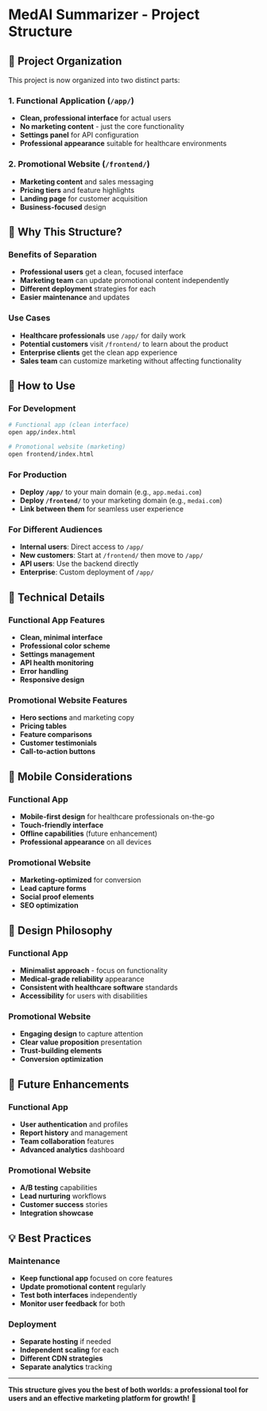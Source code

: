 # MedAI Summarizer - Project Structure

## 📁 **Project Organization**

This project is now organized into two distinct parts:

### **1. Functional Application** (`/app/`)
- **Clean, professional interface** for actual users
- **No marketing content** - just the core functionality
- **Settings panel** for API configuration
- **Professional appearance** suitable for healthcare environments

### **2. Promotional Website** (`/frontend/`)
- **Marketing content** and sales messaging
- **Pricing tiers** and feature highlights
- **Landing page** for customer acquisition
- **Business-focused** design

## 🎯 **Why This Structure?**

### **Benefits of Separation**
- **Professional users** get a clean, focused interface
- **Marketing team** can update promotional content independently
- **Different deployment** strategies for each
- **Easier maintenance** and updates

### **Use Cases**
- **Healthcare professionals** use `/app/` for daily work
- **Potential customers** visit `/frontend/` to learn about the product
- **Enterprise clients** get the clean app experience
- **Sales team** can customize marketing without affecting functionality

## 🚀 **How to Use**

### **For Development**
```bash
# Functional app (clean interface)
open app/index.html

# Promotional website (marketing)
open frontend/index.html
```

### **For Production**
- **Deploy `/app/`** to your main domain (e.g., `app.medai.com`)
- **Deploy `/frontend/`** to your marketing domain (e.g., `medai.com`)
- **Link between them** for seamless user experience

### **For Different Audiences**
- **Internal users**: Direct access to `/app/`
- **New customers**: Start at `/frontend/` then move to `/app/`
- **API users**: Use the backend directly
- **Enterprise**: Custom deployment of `/app/`

## 🔧 **Technical Details**

### **Functional App Features**
- **Clean, minimal interface**
- **Professional color scheme**
- **Settings management**
- **API health monitoring**
- **Error handling**
- **Responsive design**

### **Promotional Website Features**
- **Hero sections** and marketing copy
- **Pricing tables**
- **Feature comparisons**
- **Customer testimonials**
- **Call-to-action buttons**

## 📱 **Mobile Considerations**

### **Functional App**
- **Mobile-first design** for healthcare professionals on-the-go
- **Touch-friendly interface**
- **Offline capabilities** (future enhancement)
- **Professional appearance** on all devices

### **Promotional Website**
- **Marketing-optimized** for conversion
- **Lead capture forms**
- **Social proof elements**
- **SEO optimization**

## 🎨 **Design Philosophy**

### **Functional App**
- **Minimalist approach** - focus on functionality
- **Medical-grade reliability** appearance
- **Consistent with healthcare software** standards
- **Accessibility** for users with disabilities

### **Promotional Website**
- **Engaging design** to capture attention
- **Clear value proposition** presentation
- **Trust-building elements**
- **Conversion optimization**

## 🔄 **Future Enhancements**

### **Functional App**
- **User authentication** and profiles
- **Report history** and management
- **Team collaboration** features
- **Advanced analytics** dashboard

### **Promotional Website**
- **A/B testing** capabilities
- **Lead nurturing** workflows
- **Customer success** stories
- **Integration showcase**

## 💡 **Best Practices**

### **Maintenance**
- **Keep functional app** focused on core features
- **Update promotional content** regularly
- **Test both interfaces** independently
- **Monitor user feedback** for both

### **Deployment**
- **Separate hosting** if needed
- **Independent scaling** for each
- **Different CDN strategies**
- **Separate analytics** tracking

---

**This structure gives you the best of both worlds: a professional tool for users and an effective marketing platform for growth!** 🚀 